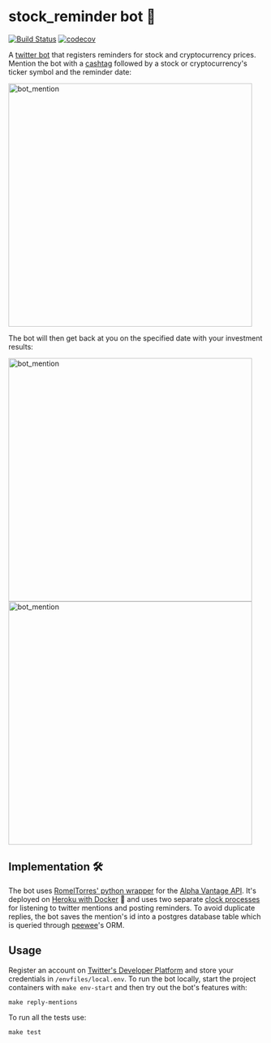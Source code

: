 # stock_reminder bot 🤖 
[![Build Status](https://travis-ci.org/luisgc93/stock_reminder_bot.svg?branch=master)](https://travis-ci.org/luisgc93/stock_reminder_bot) [![codecov](https://codecov.io/gh/luisgc93/stock_reminder_bot/branch/master/graph/badge.svg?token=2sx6C5pkSW)](https://codecov.io/gh/luisgc93/stock_reminder_bot)

A [twitter bot](https://twitter.com/stock_reminder) that registers reminders for stock and cryptocurrency prices.
Mention the bot with a [cashtag](https://money.cnn.com/2012/07/31/technology/twitter-cashtag/index.htm) followed by a stock or cryptocurrency's ticker symbol and the reminder date:

<img width="480" alt="bot_mention" src="https://user-images.githubusercontent.com/32971373/102701956-09e00480-425d-11eb-8a0e-a38f274db994.png">


The bot will then get back at you on the specified date with your investment results:

<img width="480" alt="bot_mention" src="https://user-images.githubusercontent.com/32971373/102701977-70fdb900-425d-11eb-9215-a1038dab2a9f.png">

<img width="480" alt="bot_mention" src="https://user-images.githubusercontent.com/32971373/102701985-8ffc4b00-425d-11eb-980a-e3a97b45e297.png">

## Implementation 🛠️
The bot uses [RomelTorres' python wrapper](https://github.com/RomelTorres/alpha_vantage) for the [Alpha Vantage API](https://www.alphavantage.co/documentation/). It's deployed on [Heroku with Docker](https://devcenter.heroku.com/articles/build-docker-images-heroku-yml) 🐳 and uses two separate [clock processes](https://devcenter.heroku.com/articles/clock-processes-python) for listening to twitter mentions and posting reminders. To avoid duplicate replies, the bot saves the mention's id into a postgres database table which is queried through [peewee](http://docs.peewee-orm.com/en/latest/)'s ORM.

## Usage
Register an account on [Twitter's Developer Platform](https://developer.twitter.com/en) and store your credentials in `/envfiles/local.env`.
To run the bot locally, start the project containers with `make env-start` and then try out the bot's features with:

`make reply-mentions`
 
To run all the tests use:
 
`make test`

